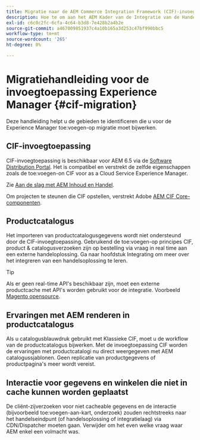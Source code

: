 ```yaml
---
title: Migratie naar de AEM Commerce Integration Framework (CIF)-invoegtoepassing
description: Hoe te om aan het AEM Kader van de Integratie van de Handel (CIF) toe:voegen-on van een oude versie te migreren
exl-id: c6c0c2fc-6cfa-4c64-b3d8-7e428b2a4b2e
source-git-commit: a467009851937c4a10b165a3d253c47bf990bbc5
workflow-type: tm+mt
source-wordcount: '265'
ht-degree: 0%

---
```


# Migratiehandleiding voor de invoegtoepassing Experience Manager {#cif-migration}

Deze handleiding helpt u de gebieden te identificeren die u voor de Experience Manager toe:voegen-op migratie moet bijwerken.

## CIF-invoegtoepassing

CIF-invoegtoepassing is beschikbaar voor AEM 6.5 via de [Software Distribution Portal](https://experience.adobe.com/#/downloads/content/software-distribution/en/aem.html). Het is compatibel en verstrekt de zelfde eigenschappen zoals de toe:voegen-on CIF voor as a Cloud Service Experience Manager.

Zie [Aan de slag met AEM Inhoud en Handel](getting-started.md).

Om projecten te steunen die CIF opstellen, verstrekt Adobe [AEM CIF Core-componenten](https://github.com/adobe/aem-core-cif-components).

## Productcatalogus

Het importeren van productcatalogusgegevens wordt niet ondersteund door de CIF-invoegtoepassing. Gebruikend de toe:voegen-op principes CIF, product &amp; catalogusverzoeken zijn op bestelling via vraag in real time aan een externe handeloplossing. Ga naar hoofdstuk Integrating om meer over het integreren van een handelsoplossing te leren.

>[!TIP]
>
>Als er geen real-time API&#39;s beschikbaar zijn, moet een externe productcache met API&#39;s worden gebruikt voor de integratie. Voorbeeld [Magento opensource](https://business.adobe.com/products/magento/open-source.html).

## Ervaringen met AEM renderen in productcatalogus

Als u catalogusblauwdruk gebruikt met Klassieke CIF, moet u de workflow van de productcatalogus bijwerken. Met de invoegtoepassing CIF worden de ervaringen met productcatalogi nu direct weergegeven met AEM catalogussjablonen. Geen replicatie van productgegevens of productpagina&#39;s meer wordt vereist.

## Interactie voor gegevens en winkelen die niet in cache kunnen worden geplaatst

De cliënt-zijverzoeken voor niet cacheable gegevens en de interactie (bijvoorbeeld toe:voegen-aan-kart, onderzoek) zouden rechtstreeks naar het handelseindpunt (of handelsoplossing of integratielaag) via CDN/Dispatcher moeten gaan. Verwijder om het even welke vraag waar AEM enkel een volmacht was.
